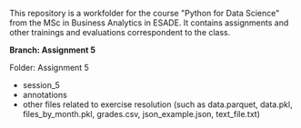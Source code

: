 This repository is a workfolder for the course "Python for Data Science" from the MSc in Business Analytics in ESADE. 
It contains assignments and other trainings and evaluations correspondent to the class.


**Branch: Assignment 5**

Folder: Assignment 5
  - session_5
  - annotations
  - other files related to exercise resolution (such as data.parquet, data.pkl, files_by_month.pkl, grades.csv, json_example.json, text_file.txt)

